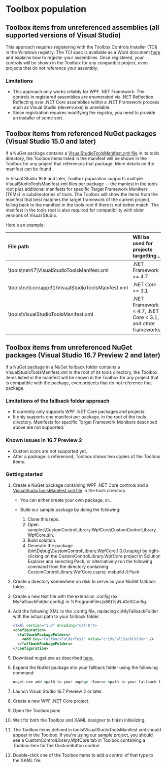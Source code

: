 # Toolbox population

## Toolbox items from unreferenced assemblies (all supported versions of Visual Studio)

This approach requires registering with the Toolbox Controls Installer (TCI) in the Windows registry. The TCI spec is available as a Word document [here](https://www.microsoft.com/en-us/download/details.aspx?id=35536) and explains how to register your assemblies. Once registered, your controls will be shown in the Toolbox for any compatible project, even projects that do not reference your assembly.

### Limitations

* This approach only works reliably for WPF .NET Framework. The controls in registered assemblies are enumerated via .NET Reflection. Reflecting over .NET Core assemblies within a .NET Framework process such as Visual Studio (devenv.exe) is unreliable.
* Since registration requires modifying the registry, you need to provide an installer of some sort.

## Toolbox items from referenced NuGet packages (Visual Studio 15.0 and later)

If a NuGet package contains a [VisualStudioToolsManifest.xml file](https://docs.microsoft.com/en-us/nuget/guides/create-ui-controls) in its tools directory, the Toolbox items listed in the manifest will be shown in the Toolbox for any project that references that package. More details on the manifest can be found .

In Visual Studio 16.6 and later, Toolbox population supports multiple VisualStudioToolsManifest.xml files per package -- the maniest in the tools root plus additional manifests for specific Target Framework Monikers (TFMs) in subdirectories of tools. The Toolbox will show the items from the manifest that best matches the target framework of the current project, falling back to the manifest in the tools root if there is not better match. The manifest in the tools root is also required for compatibility with older versions of Visual Studio.

Here's an example:

| File path                                         | Will be used for projects targetting...                     |
| :------------------------------------------------ | :---------------------------------------------------------- |
| \tools\net47\VisualStudioToolsManifest.xml        | .NET Framework >= 4.7                                       |
| \tools\netcoreapp31\VisualStudioToolsManifest.xml | .NET Core >= 3.1                                            |
| \tools\VisualStudioToolsManifest.xml              | .NET Framework < 4.7, .NET Core < 3.1, and other frameworks |

## Toolbox items from unreferenced NuGet packages (Visual Studio 16.7 Preview 2 and later)

If a NuGet package in a NuGet fallback folder contains a VisualStudioToolsManifest.xml in the root of its tools directory, the Toolbox items listed in the manifest will be shown in the Toolbox for any project that is compatible with the package, even projects that do not reference that package.

### Limitations of the fallback folder approach

* It currently only supports WPF .NET Core packages and projects.
* It only supports one manifest per package, in the root of the tools directory. Manifests for specific Target Framework Monikers described above are not supported.

### Known issues in 16.7 Preview 2

* Custom icons are not supported yet.
* After a package is referenced, Toolbox shows two copies of the Toolbox items.

### Getting started

1. Create a NuGet package containing WPF .NET Core controls and a [VisualStudioToolsManifest.xml file](https://docs.microsoft.com/en-us/nuget/guides/create-ui-controls) in the tools directory.

   * You can either create your own package, or...
   * Build our sample package by doing the following:

     1. Clone this repo.
     2. Open samples\CustomControlLibrary.WpfCore\CustomControlLibrary.WpfCore.sln.
     3. Build solution.
     4. Generate the package (bin\Debug\CustomControlLibrary.WpfCore.1.0.0.nupkg) by right-clicking on the CustomControlLibrary.WpfCore project in Solution Explorer and selecting Pack, or alternatively run the following command from the directory containing CustomControlLibrary.WpfCore.csproj: msbuild /t:Pack

2. Create a directory somewhere on disk to serve as your NuGet fallback folder.
3. Create a new text file with the extension .config (ex. MyFallbackFolder.config) in %ProgramFiles(x86)%\NuGet\Config.
4. Add the following XML to the .config file, replacing c:\MyFallbackFolder with the actual path to your fallback folder.

    ```xml
    <?xml version="1.0" encoding="utf-8"?>
    <configuration>
      <fallbackPackageFolders>
        <add key="FallbackFolderTest" value="c:\MyFallbackFolder" />
      </fallbackPackageFolders>
    </configuration>
    ```

5. Download nuget.exe as described [here](https://docs.microsoft.com/en-us/nuget/reference/nuget-exe-cli-reference).
6. Expand the NuGet package into your fallback folder using the following command:

    ```bat
    nuget.exe add <path to your nupkg> -Source <path to your fallback folder> -Expand
    ```

7. Launch Visual Studio 16.7 Preview 2 or later.
8. Create a new WPF .NET Core project.
9. Open the Toolbox pane
10. Wait for both the Toolbox and XAML designer to finish initializing.
11. The Toolbox items defined in tools\VisualStudioToolsManifest.xml should appear in the Toolbox. If you're using our sample project, you should see a CustomControlLibrary.WpfCore tab in Toolbox containing a Toolbox item for the CustomButton control.
12. Double-click one of the Toolbox items to add a control of that type to the XAML file.
